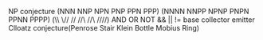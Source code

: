 NP conjecture
(NNN NNP NPN PNP PPN PPP) 
(NNNN NNPP NPNP PNPN PPNN PPPP)
(\\\\ \\// \/\/ /\/\ //\\ ////)
AND OR NOT && || !=
base collector emitter
Clloatz conjecture(Penrose Stair Klein Bottle Mobius Ring)
